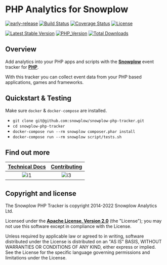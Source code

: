 # PHP Analytics for Snowplow

[![early-release]][tracker-classificiation]
[![Build Status][gh-actions-image]][gh-actions]
[![Coverage Status][coveralls-image]][coveralls]
[![License][license-image]][license]

[![Latest Stable Version][packagist-image-1]][packagist-1]
[![PHP_Version][php-version-image]][php-version]
[![Total Downloads][packagist-image-2]][packagist-2]


## Overview

Add analytics into your PHP apps and scripts with the **[Snowplow][1]** event tracker for **[PHP][2]**.

With this tracker you can collect event data from your PHP based applications, games and frameworks.

## Quickstart & Testing

Make sure `docker` & `docker-compose` are installed.

* `git clone git@github.com:snowplow/snowplow-php-tracker.git`
* `cd snowplow-php-tracker`
* `docker-compose run --rm snowplow composer.phar install`
* `docker-compose run --rm snowplow script/tests.sh`

## Find out more

| **[Technical Docs][techdocs]** | **[Contributing][contributing]** |
|:------------------------------:|:--------------------------------:|
| ![i1][techdocs-image]          | ![i3][contributing-image]        |

## Copyright and license

The Snowplow PHP Tracker is copyright 2014-2022 Snowplow Analytics Ltd.

Licensed under the **[Apache License, Version 2.0][license]** (the "License");
you may not use this software except in compliance with the License.

Unless required by applicable law or agreed to in writing, software
distributed under the License is distributed on an "AS IS" BASIS,
WITHOUT WARRANTIES OR CONDITIONS OF ANY KIND, either express or implied.
See the License for the specific language governing permissions and
limitations under the License.

[1]: https://snowplow.io/
[2]: https://php.net/

[gh-actions]: https://github.com/snowplow/snowplow-php-tracker/actions
[gh-actions-image]: https://github.com/snowplow/snowplow-php-tracker/workflows/ci/badge.svg?branch=master
[coveralls]: https://coveralls.io/github/snowplow/snowplow-php-tracker?branch=master
[coveralls-image]: https://img.shields.io/coveralls/github/snowplow/snowplow-php-tracker/master
[license]: https://www.apache.org/licenses/LICENSE-2.0
[license-image]: https://img.shields.io/badge/license-Apache--2-blue.svg?style=flat

[packagist-1]: https://packagist.org/packages/snowplow/snowplow-tracker
[packagist-image-1]: https://img.shields.io/packagist/v/snowplow/snowplow-tracker
[packagist-2]: https://packagist.org/packages/snowplow/snowplow-tracker
[packagist-image-2]: https://img.shields.io/packagist/dm/snowplow/snowplow-tracker
[php-version]: https://packagist.org/packages/snowplow/snowplow-tracker
[php-version-image]: https://img.shields.io/packagist/php-v/snowplow/snowplow-tracker

[techdocs-image]: https://d3i6fms1cm1j0i.cloudfront.net/github/images/techdocs.png
[setup-image]: https://d3i6fms1cm1j0i.cloudfront.net/github/images/setup.png
[contributing-image]: https://d3i6fms1cm1j0i.cloudfront.net/github/images/contributing.png
[techdocs]: https://docs.snowplow.io/docs/collecting-data/collecting-from-own-applications/php-tracker/
[contributing]: https://github.com/snowplow/snowplow-php-tracker/blob/master/CONTRIBUTING.md

[tracker-classificiation]: https://docs.snowplow.io/docs/collecting-data/collecting-from-own-applications/tracker-maintenance-classification/
[early-release]: https://img.shields.io/static/v1?style=flat&label=Snowplow&message=Early%20Release&color=014477&labelColor=9ba0aa&logo=data:image/png;base64,iVBORw0KGgoAAAANSUhEUgAAABAAAAAQCAMAAAAoLQ9TAAAAeFBMVEVMaXGXANeYANeXANZbAJmXANeUANSQAM+XANeMAMpaAJhZAJeZANiXANaXANaOAM2WANVnAKWXANZ9ALtmAKVaAJmXANZaAJlXAJZdAJxaAJlZAJdbAJlbAJmQAM+UANKZANhhAJ+EAL+BAL9oAKZnAKVjAKF1ALNBd8J1AAAAKHRSTlMAa1hWXyteBTQJIEwRgUh2JjJon21wcBgNfmc+JlOBQjwezWF2l5dXzkW3/wAAAHpJREFUeNokhQOCA1EAxTL85hi7dXv/E5YPCYBq5DeN4pcqV1XbtW/xTVMIMAZE0cBHEaZhBmIQwCFofeprPUHqjmD/+7peztd62dWQRkvrQayXkn01f/gWp2CrxfjY7rcZ5V7DEMDQgmEozFpZqLUYDsNwOqbnMLwPAJEwCopZxKttAAAAAElFTkSuQmCC
